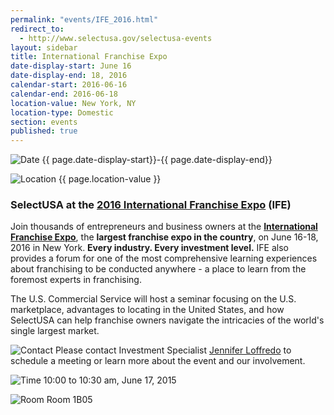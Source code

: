 ```yaml
---
permalink: "events/IFE_2016.html"
redirect_to:
  - http://www.selectusa.gov/selectusa-events
layout: sidebar
title: International Franchise Expo
date-display-start: June 16
date-display-end: 18, 2016
calendar-start: 2016-06-16
calendar-end: 2016-06-18
location-value: New York, NY
location-type: Domestic
section: events
published: true
---
```


![Date](https://google.github.io/material-design-icons/action/svg/design/ic_event_24px.svg "Date") {{ page.date-display-start}}-{{ page.date-display-end}}

![Location](http://google.github.io/material-design-icons/social/svg/design/ic_location_city_24px.svg "Location") {{ page.location-value }}

### SelectUSA at the **[2016 International Franchise Expo](http://www.ifeinfo.com/)** (IFE) 

Join thousands of entrepreneurs and business owners at the **[International Franchise Expo](http://www.ifeinfo.com/)**, the **largest franchise expo in the country**, on June 16-18, 2016 in New York. **Every industry. Every investment level.** IFE also provides a forum for one of the most comprehensive learning experiences about franchising to be conducted anywhere - a place to learn from the foremost experts in franchising.

The U.S. Commercial Service will host a seminar focusing on the U.S. marketplace, advantages to locating in the United States, and how SelectUSA can help franchise owners navigate the intricacies of the world's single largest market.

![Contact](https://google.github.io/material-design-icons/action/svg/design/ic_question_answer_24px.svg "Contact") Please contact Investment Specialist [Jennifer Loffredo](mailto:jennifer.loffredo@trade.gov) to schedule a meeting or learn more about the event and our involvement.

![Time](http://google.github.io/material-design-icons/action/svg/design/ic_schedule_24px.svg "Time") 10:00 to 10:30 am, June 17, 2015

![Room](http://google.github.io/material-design-icons/action/svg/design/ic_room_24px.svg "Room") Room 1B05
